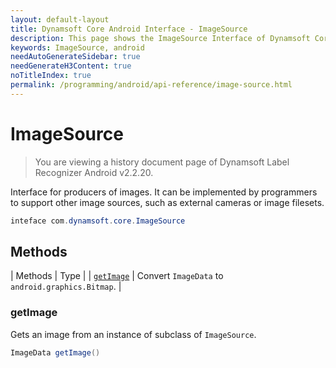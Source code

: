 ```yaml
---
layout: default-layout
title: Dynamsoft Core Android Interface - ImageSource
description: This page shows the ImageSource Interface of Dynamsoft Core for Android Language.
keywords: ImageSource, android
needAutoGenerateSidebar: true
needGenerateH3Content: true
noTitleIndex: true
permalink: /programming/android/api-reference/image-source.html
---
```


# ImageSource

> You are viewing a history document page of Dynamsoft Label Recognizer Android v2.2.20.

Interface for producers of images. It can be implemented by programmers to support other image sources, such as external cameras or image filesets.

```java
inteface com.dynamsoft.core.ImageSource
```  

## Methods

| Methods | Type |
| [`getImage`](#getimage) | Convert `ImageData` to `android.graphics.Bitmap`. |

### getImage

Gets an image from an instance of subclass of `ImageSource`.

```java
ImageData getImage()
```
